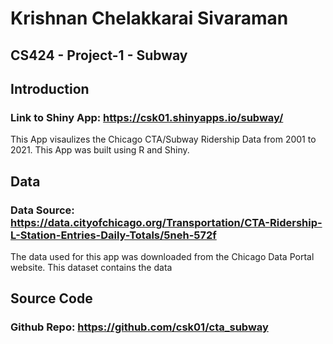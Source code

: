 # Krishnan Chelakkarai Sivaraman
## CS424 - Project-1 - Subway  

## Introduction
### Link to Shiny App: <https://csk01.shinyapps.io/subway/> 
This App visaulizes the Chicago CTA/Subway Ridership Data from 2001 to 2021. This App was built using R and Shiny.  

## Data
### Data Source: <https://data.cityofchicago.org/Transportation/CTA-Ridership-L-Station-Entries-Daily-Totals/5neh-572f>
The data used for this app was downloaded from the Chicago Data Portal website. This dataset contains the data  

## Source Code
### Github Repo: <https://github.com/csk01/cta_subway>




